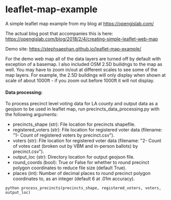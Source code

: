 # leaflet-map-example
A simple leaflet map example from my blog at https://opengislab.com/

The actual blog post that accompanies this is here: https://opengislab.com/blog/2018/2/4/creating-simple-leaflet-web-map

Demo site: https://stephsaephan.github.io/leaflet-map-example/

For the demo web map all of the data layers are turned off by default with exception of a basemap. I also included OSM 2.5D builidngs to the map as well. You may have to zoom in/out at different scales to see some of the map layers. For example, the 2.5D buildings will only display when shown at scale of about 1000ft - if you zoom out before 1000ft it will not display.

#### Data processing:
To process precinct level voting data for LA county and output data as a geojson to be used in leaflet map, run precincts_data_processing.py with the following arguments:

- precincts_shape (str): File location for precincts shapefile.
- registered_voters (str): File location for registered voter data (filename: "1- Count of registered voters by precinct.csv").
- voters (str): File location for registered voter data (filename: "2- Count of votes cast (broken out by VBM and in-person ballots) by precinct.csv").
- output_loc (str): Directory location for output geojson file.
- round_coords (bool): True or False for whether to round precinct polygon coordinates to reduce file size (default True).
- places (int): Number of decimal places to round precinct polygon coordinates to, as an integer (default 6 at .01m accuracy).

`python process_precincts(precincts_shape, registered_voters, voters, output_loc)`
